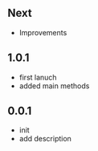 ## Next
* Improvements


## 1.0.1
* first lanuch
* added main methods


## 0.0.1
* init
* add description
